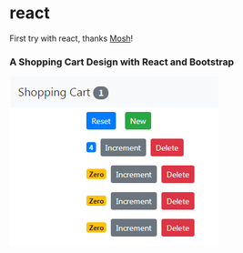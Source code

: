 # react
First try with react, thanks [Mosh](https://www.youtube.com/user/programmingwithmosh)!
### A Shopping Cart Design with React and Bootstrap
![web](https://github.com/apsampaio/react/blob/master/prev.png?raw=true)
